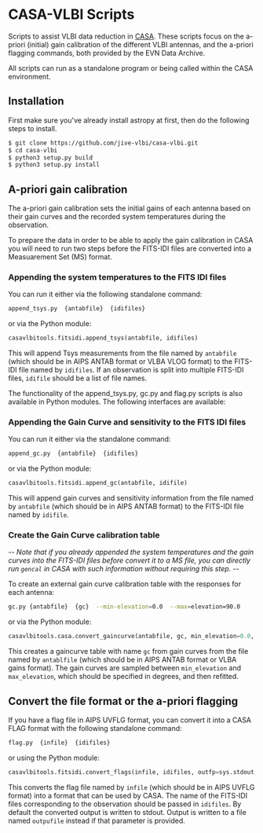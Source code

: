 # CASA-VLBI Scripts

Scripts to assist VLBI data reduction in [CASA](https://casa.nrao.edu).
These scripts focus on the a-priori (initial) gain calibration of the
different VLBI antennas, and the a-priori flagging commands, both provided
by the EVN Data Archive.

All scripts can run as a standalone program or being called within the
CASA environment.

## Installation

First make sure you've already install astropy at first,
then do the following steps to install.

```bash
$ git clone https://github.com/jive-vlbi/casa-vlbi.git
$ cd casa-vlbi
$ python3 setup.py build
$ python3 setup.py install
```

## A-priori gain calibration

The a-priori gain calibration sets the initial gains of each antenna
based on their gain curves and the recorded system temperatures during
the observation.

To prepare the data in order to be able to apply the gain calibration in
CASA you will need to run two steps before the FITS-IDI files are converted
into a Measuarement Set (MS) format.


### Appending the system temperatures to the FITS IDI files

You can run it either via the following standalone command:

```bash
append_tsys.py  {antabfile}  {idifiles}
```
or via the Python module:
```python
casavlbitools.fitsidi.append_tsys(antabfile, idifiles)
```

This will append Tsys measurements from the file named by `antabfile` (which
should be in AIPS ANTAB format or VLBA VLOG format) to the FITS-IDI
file named by `idifiles`.  If an observation is split into multiple
FITS-IDI files, `idifile` should be a list of file names.



The functionality of the append_tsys.py, gc.py and flag.py scripts is
also available in Python modules.  The following interfaces are
available:


### Appending the Gain Curve and sensitivity to the FITS IDI files

You can run it either via the standalone command:
```bash
append_gc.py  {antabfile}  {idifiles}
```
or via the Python module:
```python
casavlbitools.fitsidi.append_gc(antabfile, idifile)
```
This will append gain curves and sensitivity information from the file named by
`antabfile` (which should be in AIPS ANTAB format) to the FITS-IDI
file named by `idifile`.


### Create the Gain Curve calibration table

*-- Note that if you already appended the system temperatures and the gain curves into the
FITS-IDI files before convert it to a MS file, you can directly run `gencal` in CASA
with such information without requiring this step. --*

To create an external gain curve calibration table with the responses for each antenna:
```bash
gc.py {antabfile}  {gc}  --min-elevation=0.0  --max=elevation=90.0
```
or via the Python module:
```python
casavlbitools.casa.convert_gaincurve(antabfile, gc, min_elevation=0.0, max_elevation=90.0)
```
This creates a gaincurve table with name `gc` from gain curves from the file
named by `antablfile` (which should be in AIPS ANTAB format or VLBA
gains format).  The gain curves are sampled between `min_elevation`
and `max_elevation`, which should be specified in degrees, and then
refitted.


## Convert the file format or the a-priori flagging

If you have a flag file in AIPS UVFLG format, you can convert it into a
CASA FLAG format with the following standalone command:
```bash
flag.py  {infile}  {idifiles}
```
or using the Python module:
```python
casavlbitools.fitsidi.convert_flags(infile, idifiles, outfp=sys.stdout, outfile=None)
```

This converts the flag file named by `infile` (which should be in AIPS UVFLG
format) into a format that can be used by CASA.  The name of the
FITS-IDI files corresponding to the observation should be passed in
`idifiles`.  By default the converted output is written to stdout.
Output is written to a file named `outpufile` instead if that
parameter is provided.
